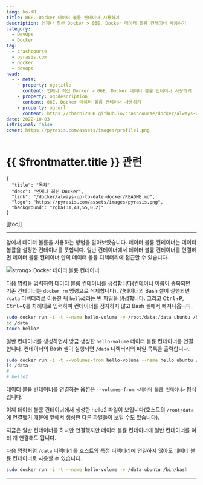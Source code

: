 ```yaml
---
lang: ko-KR
title: 06E. Docker 데이터 볼륨 컨테이너 사용하기
description: 언제나 최신 Docker > 06E. Docker 데이터 볼륨 컨테이너 사용하기
category: 
  - DevOps
  - Docker
tag: 
  - crashcourse
  - pyrasis.com
  - docker
  - devops
head:
  - - meta:
    - property: og:title
      content: 언제나 최신 Docker > 06E. Docker 데이터 볼륨 컨테이너 사용하기
    - property: og:description
      content: 06E. Docker 데이터 볼륨 컨테이너 사용하기
    - property: og:url
      content: https://chanhi2000.github.io/crashcourse/docker/always-up-to-date-docker/06E.html
date: 2022-10-03
isOriginal: false
cover: https://pyrasis.com/assets/images/profile1.png
---
```


# {{ $frontmatter.title }} 관련

```component VPCard
{
  "title": "목차",
  "desc": "언제나 최신 Docker",
  "link": "/docker/always-up-to-date-docker/README.md",
  "logo": "https://pyrasis.com/assets/images/pyrasis.png",
  "background": "rgba(31,41,55,0.2)"
}
```

[[toc]]

---

<SiteInfo
  name="6장 - 5. Docker 데이터 볼륨 컨테이너 사용하기"
  desc="언제나 최신 Docker"
  url="https://pyrasis.com/jHLsAlwaysUpToDateDocker/Unit06/05"
  logo="https://pyrasis.com/assets/images/pyrasis.png"
  preview="https://pyrasis.com/assets/images/profile1.png"/>

앞에서 데이터 볼륨을 사용하는 방법을 알아보았습니다. 데이터 볼륨 컨테이너는 데이터 볼륨을 설정한 컨테이너를 뜻합니다. 일반 컨테이너에서 데이터 볼륨 컨테이너를 연결하면 데이터 볼륨 컨테이너 안의 데이터 볼륨 디렉터리에 접근할 수 있습니다.

![strong> Docker 데이터 볼륨 컨테이너](https://pyrasis.com/assets/images/jHLsAlwaysUpToDateDocker/Unit06/7.png)

다음 명령을 입력하여 데이터 볼륨 컨테이너를 생성합니다(컨테이너 이름이 중복되면 기존 컨테이너는 `docker rm` 명령으로 삭제합니다). 컨테이너의 Bash 셸이 실행되면 <FontIcon icon="fas fa-folder-open"/>`/data` 디렉터리로 이동한 뒤 <FontIcon icon="fas fa-file-lines"/>`hello2`라는 빈 파일을 생성합니다. 그리고 <kbd>Ctrl</kbd>+<kbd>P</kbd>, <kbd>Ctrl</kbd>+<kbd>Q</kbd>를 차례대로 입력하여 컨테이너를 정지하지 않고 Bash 셸에서 빠져나옵니다.

```sh
sudo docker run -i -t --name hello-volume -v /root/data:/data ubuntu /bin/bash
cd /data
touch hello2
```

일반 컨테이너를 생성하면서 방금 생성한 `hello-volume` 데이터 볼륨 컨테이너를 연결합니다. 컨테이너의 Bash 셸이 실행되면 <FontIcon icon="fas fa-folder-open"/>`/data` 디렉터리의 파일 목록을 출력합니다.

```sh
sudo docker run -i -t --volumes-from hello-volume --name hello ubuntu /bin/bash
ls /data
# 
# hello2
```

데이터 볼륨 컨테이너를 연결하는 옵션은 `--volumes-from <데이터 볼륨 컨테이너>` 형식입니다.

이제 데이터 볼륨 컨테이너에서 생성한 hello2 파일이 보입니다(호스트의 <FontIcon icon="fas fa-folder-open"/>`/root/data`에 연결했기 때문에 앞에서 생성한 다른 파일들이 보일 수도 있습니다).

지금은 일반 컨테이너를 하나만 연결했지만 데이터 볼륨 컨테이너에 일반 컨테이너를 여러 개 연결해도 됩니다.

다음 명령처럼 <FontIcon icon="fas fa-folder-open"/>`/data` 디렉터리를 호스트의 특정 디렉터리에 연결하지 않아도 데이터 볼륨 컨테이너로 사용할 수 있습니다.

```sh
sudo docker run -i -t --name hello-volume -v /data ubuntu /bin/bash
```

---
